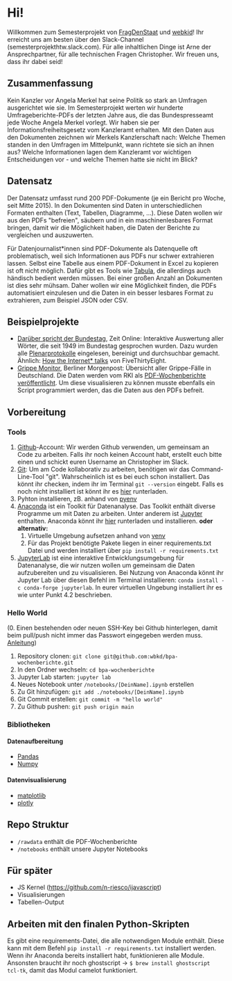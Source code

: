 # Hi!

Willkommen zum Semesterprojekt von [FragDenStaat](https://fragdenstaat.de/) und [webkid](https://webkid.io/)! Ihr erreicht uns am besten über den Slack-Channel (semesterprojekthtw.slack.com). Für alle inhaltlichen Dinge ist Arne der Ansprechpartner, für alle technischen Fragen Christopher. Wir freuen uns, dass ihr dabei seid!

## Zusammenfassung

Kein Kanzler vor Angela Merkel hat seine Politik so stark an Umfragen ausgerichtet wie sie. Im Semesterprojekt werten wir hunderte Umfrageberichte-PDFs der letzten Jahre aus, die das Bundespresseamt jede Woche Angela Merkel vorlegt. Wir haben sie per Informationsfreiheitsgesetz vom Kanzleramt erhalten. Mit den Daten aus den Dokumenten zeichnen wir Merkels Kanzlerschaft nach: Welche Themen standen in den Umfragen im Mittelpunkt, wann richtete sie sich an ihnen aus? Welche Informationen lagen dem Kanzleramt vor wichtigen Entscheidungen vor - und welche Themen hatte sie nicht im Blick?

## Datensatz

Der Datensatz umfasst rund 200 PDF-Dokumente (je ein Bericht pro Woche, seit Mitte 2015). In den Dokumenten sind Daten in unterschiedlichen Formaten enthalten (Text, Tabellen, Diagramme, ...). Diese Daten wollen wir aus den PDFs "befreien", säubern und in ein maschinenlesbares Format bringen, damit wir die Möglichkeit haben, die Daten der Berichte zu vergleichen und auszuwerten.

Für Datenjournalist*innen sind PDF-Dokumente als Datenquelle oft problematisch, weil sich Informationen aus PDFs nur schwer extrahieren lassen. Selbst eine Tabelle aus einem PDF-Dokument in Excel zu kopieren ist oft nicht möglich. Dafür gibt es Tools wie [Tabula](https://tabula.technology/), die allerdings auch händisch bedient werden müssen. Bei einer großen Anzahl an Dokumenten ist dies sehr mühsam. Daher wollen wir eine Möglichkeit finden, die PDFs automatisiert einzulesen und die Daten in ein besser lesbares Format zu extrahieren, zum Beispiel JSON oder CSV.

## Beispielprojekte

- [Darüber spricht der Bundestag](https://www.zeit.de/politik/deutschland/2019-09/bundestag-jubilaeum-70-jahre-parlament-reden-woerter-sprache-wandel#s=sozialismus%2Cuniversit%C3%A4ten), Zeit Online: Interaktive Auswertung aller Wörter, die seit 1949 im Bundestag gesprochen wurden. Dazu wurden alle [Plenarprotokolle](https://www.bundestag.de/services/opendata) eingelesen, bereinigt und durchsuchbar gemacht. Ähnlich: [How the Internet* talks](https://projects.fivethirtyeight.com/reddit-ngram) von FiveThirtyEight.
- [Grippe Monitor](https://interaktiv.morgenpost.de/grippe-monitor-deutschland/), Berliner Morgenpost: Übersicht aller Grippe-Fälle in Deutschland. Die Daten werden vom RKI als [PDF-Wochenberichte veröffentlicht](https://influenza.rki.de/Wochenberichte.aspx). Um diese visualisieren zu können musste ebenfalls ein Script programmiert werden, das die Daten aus den PDFs befreit.

## Vorbereitung


### Tools

1. [Github](https://github.com/)-Account: Wir werden Github verwenden, um gemeinsam an Code zu arbeiten. Falls ihr noch keinen Account habt, erstellt euch bitte einen und schickt euren Username an Christopher im Slack.
2. [Git](https://git-scm.com): Um am Code kollaborativ zu arbeiten, benötigen wir das Command-Line-Tool "git". Wahrscheinlich ist es bei euch schon installiert. Das könnt ihr checken, indem ihr im Terminal `git --version` eingebt. Falls es noch nicht installiert ist könnt ihr es [hier](https://git-scm.com/downloads) runterladen.
3. Pyhton installieren, zB. anhand von [pyenv](https://github.com/pyenv/pyenv) 
4. [Anaconda](https://www.anaconda.com/products/individual) ist ein Toolkit für Datenanalyse. Das Toolkit enthält diverse Programme um mit Daten zu arbeiten. Unter anderem ist [Jupyter](https://jupyter.org/) enthalten. Anaconda könnt ihr [hier](https://www.anaconda.com/products/individual) runterladen und installieren.
    **oder alternativ:**
    1. Virtuelle Umgebung aufsetzen anhand von [venv](https://docs.python.org/3/library/venv.html)
    2. Für das Projekt benötigte Pakete liegen in einer requirements.txt Datei und werden installiert über `pip install -r requirements.txt`
4. [JupyterLab](https://jupyterlab.readthedocs.io/en/stable/) ist eine interaktive Entwicklungsumgebung für Datenanalyse, die wir nutzen wollen um gemeinsam die Daten aufzubereiten und zu visualisieren. Bei Nutzung von Anaconda könnt ihr Jupyter Lab über diesen Befehl im Terminal installieren: `conda install -c conda-forge jupyterlab`. In eurer virtuellen Ungebung installiert ihr es wie unter Punkt 4.2 beschrieben.

### Hello World

(0. Einen bestehenden oder neuen SSH-Key bei Github hinterlegen, damit beim pull/push nicht immer das Passwort eingegeben werden muss. [Anleitung](https://docs.github.com/en/free-pro-team@latest/github/authenticating-to-github/connecting-to-github-with-ssh))
1. Repository clonen: `git clone git@github.com:wbkd/bpa-wochenberichte.git`
2. In den Ordner wechseln: `cd bpa-wochenberichte`
3. Jupyter Lab starten: `jupyter lab`
4. Neues Notebook unter `/notebooks/[DeinName].ipynb` erstellen
5. Zu Git hinzufügen: `git add ./notebooks/[DeinName].ipynb`
6. Git Commit erstellen: `git commit -m "hello world"`
7. Zu Github pushen: `git push origin main`

### Bibliotheken

#### Datenaufbereitung

* [Pandas](https://pandas.pydata.org/)
* [Numpy](https://numpy.org/)

#### Datenvisualisierung

* [matplotlib](https://matplotlib.org/)
* [plotly](https://plotly.com/python/ipython-notebook-tutorial/)

## Repo Struktur

* `/rawdata` enthält die PDF-Wochenberichte
* `/notebooks` enthält unsere Jupyter Notebooks

## Für später

- JS Kernel (https://github.com/n-riesco/ijavascript)
- Visualisierungen
- Tabellen-Output

## Arbeiten mit den finalen Python-Skripten

Es gibt eine requirements-Datei, die alle notwendigen Module enthält. Diese kann mit dem Befehl `pip install -r requirements.txt` installiert werden.
Wenn ihr Anaconda bereits installiert habt, funktionieren alle Module. Ansonsten braucht ihr noch ghostscript -> `$ brew install ghostscript tcl-tk`, damit das Modul camelot funktioniert.
